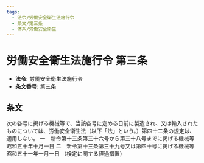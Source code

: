 ```yaml
---
tags:
  - 法令/労働安全衛生法施行令
  - 条文/第三条
  - 体系/労働安全衛生
---
```

# 労働安全衛生法施行令 第三条

- **法令:** 労働安全衛生法施行令
- **条文番号:** 第三条

## 条文
次の各号に掲げる機械等で、当該各号に定める日前に製造され、又は輸入されたものについては、労働安全衛生法（以下「法」という。）第四十二条の規定は、適用しない。
一　新令第十三条第三十六号から第三十八号までに掲げる機械等　昭和五十年十月一日
二　新令第十三条第三十九号又は第四十号に掲げる機械等　昭和五十一年一月一日
（検定に関する経過措置）

